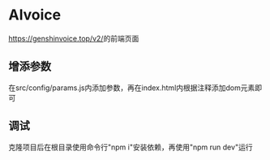 # AIvoice

<a>https://genshinvoice.top/v2/</a>的前端页面

## 增添参数
在src/config/params.js内添加参数，再在index.html内根据注释添加dom元素即可

## 调试
克隆项目后在根目录使用命令行"npm i"安装依赖，再使用"npm run dev"运行
